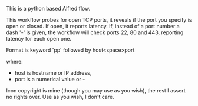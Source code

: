 This is a python based Alfred flow. 

This workflow probes for open TCP ports, it reveals if the port you specify is open or closed. If open, it reports latency.
If, instead of a port number a dash '-' is given, the workflow will check ports 22, 80 and 443, reporting latency for each open one.

Format is keyword 'pp' followed by host\<space\>port 

where:

* host is hostname or IP address,
* port is a numerical value or -

Icon copyright is mine (though you may use as you wish), the rest I assert no rights over. Use as you wish, I don't care.
